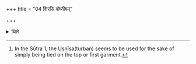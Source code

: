 +++
title = "04 शिरसि वोष्णीषम्"

+++

<details><summary>थिते</summary>

4. Or he wears the turban on the head.[^1]  

[^1]: In the Sūtra 1, the Uṣṇīṣa(turban) seems to be used for the sake of simply being tied on the top or first garment.  
</details>
